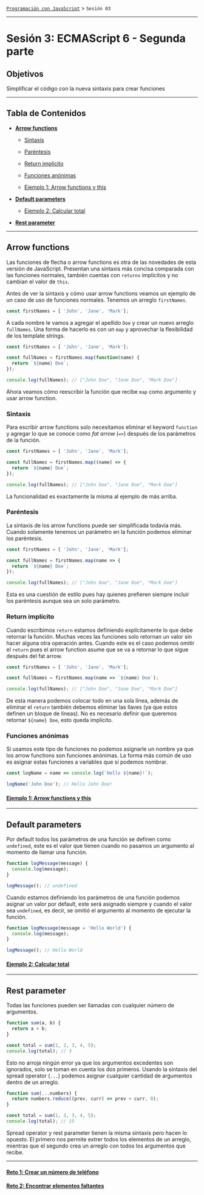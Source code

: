 [`Programación con JavaScript`](../Readme.md) > `Sesión 03`

---

# Sesión 3: ECMAScript 6 - Segunda parte

## Objetivos

Simplificar el código con la nueva sintaxis para crear funciones

---

## Tabla de Contenidos

- **[Arrow functions](#arrow-functions)**

    - [Sintaxis](#sintaxis)
    
    - [Paréntesis](#paréntesis)
    
    - [Return implícito](#return-implícito)
    
    - [Funciones anónimas](#funciones-anónimas)
    
    - [Ejemplo 1: Arrow functions y this](./Ejemplo-01/Readme.md)

- **[Default parameters](#default-parameters)**

    - [Ejemplo 2: Calcular total](./Ejemplo-02/Readme.md)

- **[Rest parameter](#rest-parameter)**

---

## Arrow functions

Las funciones de flecha o arrow functions es otra de las novedades de esta versión de JavaScript. Presentan una 
sintaxis más concisa comparada con las funciones normales, también cuentas con `returns` implícitos y no cambian el 
valor de `this`.

Antes de ver la sintaxis y cómo usar arrow functions veamos un ejemplo de un caso de uso de funciones normales.
Tenemos un arreglo `firstNames`.

```javascript
const firstNames = [ 'John', 'Jane', 'Mark'];
```

A cada nombre le vamos a agregar el apellido `Doe` y crear un nuevo arreglo `fullNames`. Una forma de hacerlo es con
un `map` y aprovechar la flexibilidad de los template strings.

```javascript
const firstNames = [ 'John', 'Jane', 'Mark'];

const fullNames = firstNames.map(function(name) {
  return `${name} Doe`;
});

console.log(fullNames); // ["John Doe", "Jane Doe", "Mark Doe"]
```

Ahora veamos cómo reescribir la función que recibe `map` como argumento y usar arrow function.

### Sintaxis

Para escribir arrow functions solo necesitamos eliminar el keyword `function` y agregar lo que se conoce como _fat 
arrow_ (`=>`) después de los parámetros de la función.

```javascript
const firstNames = [ 'John', 'Jane', 'Mark'];

const fullNames = firstNames.map((name) => {
  return `${name} Doe`;
});

console.log(fullNames); // ["John Doe", "Jane Doe", "Mark Doe"]
```

La funcionalidad es exactamente la misma al ejemplo de más arriba.

### Paréntesis

La sintaxis de los arrow functions puede ser simplificada todavía más. Cuando solamente tenemos un parámetro en la
función podemos eliminar los paréntesis.

```javascript
const firstNames = [ 'John', 'Jane', 'Mark'];

const fullNames = firstNames.map(name => {
  return `${name} Doe`;
});

console.log(fullNames); // ["John Doe", "Jane Doe", "Mark Doe"]
```

Esta es una cuestión de estilo pues hay quienes prefieren siempre incluir los paréntesis aunque sea un solo parámetro.

### Return implícito

Cuando escribimos `return` estamos definiendo explícitamente lo que debe retornar la función. Muchas veces las funciones
solo retornan un valor sin hacer alguna otra operación antes. Cuando este es el caso podemos omitir el `return` pues el
arrow function asume que se va a retornar lo que sigue después del fat arrow.

```javascript
const firstNames = [ 'John', 'Jane', 'Mark'];

const fullNames = firstNames.map(name => `${name} Doe`);

console.log(fullNames); // ["John Doe", "Jane Doe", "Mark Doe"]
```

De esta manera podemos colocar todo en una sola línea, además de eliminar el `return` también debemos eliminar las
llaves (ya que estos definen un bloque de líneas). No es necesario definir que queremos retornar `${name} Doe`, esto
queda implícito.

### Funciones anónimas 

Si usamos este tipo de funciones no podemos asignarle un nombre ya que los arrow functions son funciones anónimas. 
La forma más común de uso es asignar estas funciones a variables que sí podemos nombrar.

```javascript
const logName = name => console.log(`Hello ${name}!`);

logName('John Doe'); // Hello John Doe!
```

#### [Ejemplo 1: Arrow functions y this](./Ejemplo-01/Readme.md)

---

## Default parameters

Por default todos los parámetros de una función se definen como `undefined`, este es el valor que tienen cuando no
pasamos un argumento al momento de llamar una función.

```javascript
function logMessage(message) {
  console.log(message);
}

logMessage(); // undefined
```

Cuando estamos definiendo los parámetros de una función podemos asignar un valor por default, este será asignado siempre
y cuando el valor sea `undefined`, es decir, se omitió el argumento al momento de ejecutar la función.

```javascript
function logMessage(message = 'Hello World') {
  console.log(message);
}

logMessage(); // Hello World
```

#### [Ejemplo 2: Calcular total](./Ejemplo-02/Readme.md)

---

## Rest parameter

Todas las funciones pueden ser llamadas con cualquier número de argumentos.

```javascript
function sum(a, b) {
  return a + b;
}

const total = sum(1, 2, 3, 4, 5); 
console.log(total); // 3
```

Esto no arroja ningún error ya que los argumentos excedentes son ignorados, solo se toman en cuenta los dos primeros.
Usando la sintaxis del spread operator (`...`) podemos asignar cualquier cantidad de argumentos dentro de un arreglo.

```javascript
function sum(...numbers) {
  return numbers.reduce((prev, curr) => prev + curr, 0);
}

const total = sum(1, 2, 3, 4, 5); 
console.log(total); // 15
```

Spread operator y rest parameter tienen la misma sintaxis pero hacen lo opuesto. El primero nos permite extrer todos los
elementos de un arreglo, mientras que el segundo crea un arreglo con todos los argumentos que recibe.

---

#### [Reto 1: Crear un número de teléfono](./Reto-01/Readme.md)

#### [Reto 2: Encontrar elementos faltantes](./Reto-02/Readme.md)
